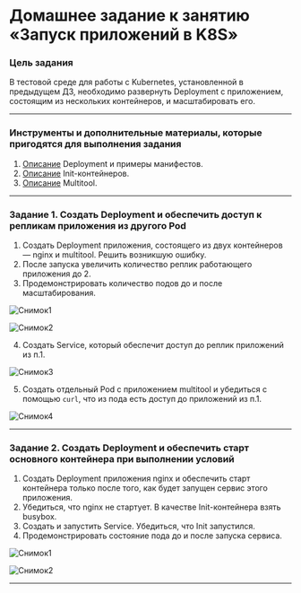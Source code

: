 # Домашнее задание к занятию «Запуск приложений в K8S»

### Цель задания

В тестовой среде для работы с Kubernetes, установленной в предыдущем ДЗ, необходимо развернуть Deployment с приложением, состоящим из нескольких контейнеров, и масштабировать его.

------

### Инструменты и дополнительные материалы, которые пригодятся для выполнения задания

1. [Описание](https://kubernetes.io/docs/concepts/workloads/controllers/deployment/) Deployment и примеры манифестов.
2. [Описание](https://kubernetes.io/docs/concepts/workloads/pods/init-containers/) Init-контейнеров.
3. [Описание](https://github.com/wbitt/Network-MultiTool) Multitool.

------

### Задание 1. Создать Deployment и обеспечить доступ к репликам приложения из другого Pod

1. Создать Deployment приложения, состоящего из двух контейнеров — nginx и multitool. Решить возникшую ошибку.
2. После запуска увеличить количество реплик работающего приложения до 2.
3. Продемонстрировать количество подов до и после масштабирования.

![Снимок1](https://github.com/arklucis/K8s/assets/154414081/c829153d-ade7-4510-b8c4-716ac80b632e)

![Снимок2](https://github.com/arklucis/K8s/assets/154414081/ede7c675-a163-4a49-b5e7-0eb04e4506c1)

4. Создать Service, который обеспечит доступ до реплик приложений из п.1.

![Снимок3](https://github.com/arklucis/K8s/assets/154414081/ac7fc38c-1b02-485f-a51e-9698f065e3b2)

5. Создать отдельный Pod с приложением multitool и убедиться с помощью `curl`, что из пода есть доступ до приложений из п.1.

![Снимок4](https://github.com/arklucis/K8s/assets/154414081/7f68e9d3-0391-44cb-8333-2e4b6e0a24cc)

------

### Задание 2. Создать Deployment и обеспечить старт основного контейнера при выполнении условий

1. Создать Deployment приложения nginx и обеспечить старт контейнера только после того, как будет запущен сервис этого приложения.
2. Убедиться, что nginx не стартует. В качестве Init-контейнера взять busybox.
3. Создать и запустить Service. Убедиться, что Init запустился.
4. Продемонстрировать состояние пода до и после запуска сервиса.

![Снимок1](https://github.com/arklucis/K8s/assets/154414081/9c755c32-846f-482b-afea-04b1bcb55a63)

![Снимок2](https://github.com/arklucis/K8s/assets/154414081/d80fa6a4-0b70-4484-a08f-79c94d4f88ab)


------
